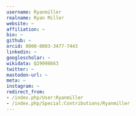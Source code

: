 ```yaml
---
username: Ryanmiller
realname: Ryan Miller
website: ~
affiliation: ~
bio: ~
github: ~
orcid: 0000-0003-3477-7443
linkedin: ~
googlescholar: ~
wikidata: Q29998663
twitter: ~
mastodon-url: ~
meta: ~
instagram: ~
redirect_from:
- /index.php/User:Ryanmiller
- /index.php/Special:Contributions/Ryanmiller
---
```

